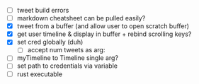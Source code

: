 - [ ] tweet build errors
- [ ] markdown cheatsheet can be pulled easily? 
- [x] tweet from a buffer (and allow user to open scratch buffer)
- [x] get user timeline & display in buffer + rebind scrolling keys? 
- [x] set cred globally (duh)
  - [ ] accept num tweets as arg:
- [ ] myTimeline to Timeline single arg?
- [ ] set path to credentials via variable
- [ ] rust executable
